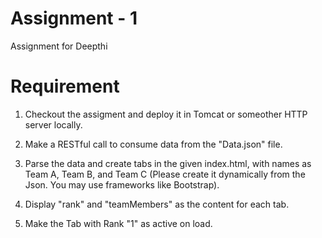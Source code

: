 # Assignment - 1
Assignment for Deepthi

Requirement
============

1) Checkout the assigment and deploy it in Tomcat or someother HTTP server locally. 

2) Make a RESTful call to consume data from the "Data.json" file.

3) Parse the data and create  tabs in the given index.html, with names as Team A, Team B, and Team C (Please create it dynamically from the Json. You may use frameworks like Bootstrap).

4) Display "rank" and "teamMembers" as the content for each tab.

5) Make the Tab with Rank "1" as active on load.

